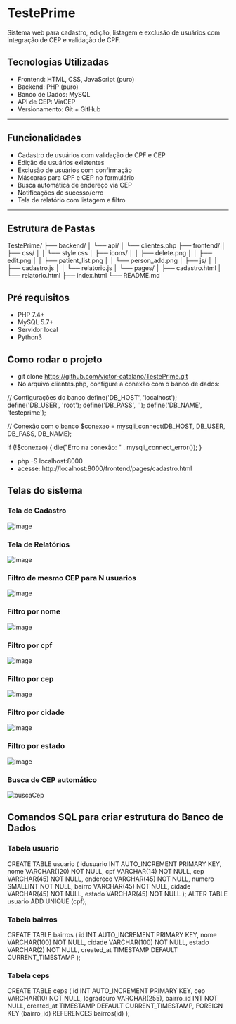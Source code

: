 # TestePrime

Sistema web para cadastro, edição, listagem e exclusão de usuários com integração de CEP e validação de CPF.

## Tecnologias Utilizadas

- Frontend: HTML, CSS, JavaScript (puro)
- Backend: PHP (puro)
- Banco de Dados: MySQL
- API de CEP: ViaCEP
- Versionamento: Git + GitHub

---

## Funcionalidades

- Cadastro de usuários com validação de CPF e CEP
- Edição de usuários existentes
- Exclusão de usuários com confirmação
- Máscaras para CPF e CEP no formulário
- Busca automática de endereço via CEP
- Notificações de sucesso/erro
- Tela de relatório com listagem e filtro

---

## Estrutura de Pastas
TestePrime/
├── backend/
│   └── api/
│       └── clientes.php
├── frontend/
│   ├── css/
│   │   └── style.css
│   ├── icons/
│   │   ├── delete.png
│   │   ├── edit.png
│   │   ├── patient_list.png
│   │   └── person_add.png
│   ├── js/
│   │   ├── cadastro.js
│   │   └── relatorio.js
│   └── pages/
│       ├── cadastro.html
│       └── relatorio.html
├── index.html
└── README.md


## Pré requisitos
- PHP 7.4+
- MySQL 5.7+
- Servidor local
- Python3

## Como rodar o projeto
- git clone https://github.com/victor-catalano/TestePrime.git
- No arquivo clientes.php, configure a conexão com o banco de dados:

// Configurações do banco
define('DB_HOST', 'localhost');
define('DB_USER', 'root');
define('DB_PASS', '');
define('DB_NAME', 'testeprime');

// Conexão com o banco
$conexao = mysqli_connect(DB_HOST, DB_USER, DB_PASS, DB_NAME);

if (!$conexao) {
    die("Erro na conexão: " . mysqli_connect_error());
}

- php -S localhost:8000
- acesse: http://localhost:8000/frontend/pages/cadastro.html

## Telas do sistema
### Tela de Cadastro
![image](https://github.com/user-attachments/assets/533abd81-f05f-4495-886b-c2ef19b7d44c)
### Tela de Relatórios
![image](https://github.com/user-attachments/assets/77e44444-36e5-41c2-a235-508df6fbfe0e)
### Filtro de mesmo CEP para N usuarios
![image](https://github.com/user-attachments/assets/2c6c1193-eb85-44ba-81e1-05d4e370bc5e)
### Filtro por nome
![image](https://github.com/user-attachments/assets/a1c51302-94b4-4f11-8a72-3fbe40840bcc)
### Filtro por cpf
![image](https://github.com/user-attachments/assets/95799966-c88f-426b-ba24-2c38a2fb7622)
### Filtro por cep
![image](https://github.com/user-attachments/assets/9862cc43-e29e-4a66-a62a-5161978ffb31)
### Filtro por cidade
![image](https://github.com/user-attachments/assets/d82f04f9-c785-4a6d-b5e5-ce8ce23768c7)
### Filtro por estado
![image](https://github.com/user-attachments/assets/1c79c4f0-0917-45a2-90d2-a192b1348b20)
### Busca de CEP automático
![buscaCep](https://github.com/user-attachments/assets/e40f8cb4-7c12-4e0a-b39c-b9287b4a5de8)

## Comandos SQL para criar estrutura do Banco de Dados
### Tabela usuario
CREATE TABLE usuario (
    idusuario INT AUTO_INCREMENT PRIMARY KEY,
    nome VARCHAR(120) NOT NULL,
    cpf VARCHAR(14) NOT NULL,
    cep VARCHAR(45) NOT NULL,
    endereco VARCHAR(45) NOT NULL,
    numero SMALLINT NOT NULL,
    bairro VARCHAR(45) NOT NULL,
    cidade VARCHAR(45) NOT NULL,
    estado VARCHAR(45) NOT NULL
);
ALTER TABLE usuario ADD UNIQUE (cpf);

### Tabela bairros
CREATE TABLE bairros (
    id INT AUTO_INCREMENT PRIMARY KEY,
    nome VARCHAR(100) NOT NULL,
    cidade VARCHAR(100) NOT NULL,
    estado VARCHAR(2) NOT NULL,
    created_at TIMESTAMP DEFAULT CURRENT_TIMESTAMP
);

### Tabela ceps
CREATE TABLE ceps (
    id INT AUTO_INCREMENT PRIMARY KEY,
    cep VARCHAR(10) NOT NULL,
    logradouro VARCHAR(255),
    bairro_id INT NOT NULL,
    created_at TIMESTAMP DEFAULT CURRENT_TIMESTAMP,
    FOREIGN KEY (bairro_id) REFERENCES bairros(id)
);


